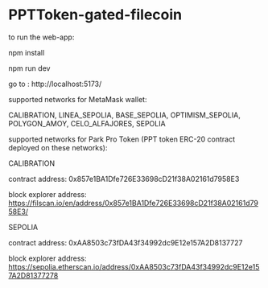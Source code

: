 # PPTToken-gated-filecoin

to run the web-app:

npm install

npm run dev 

go to : http://localhost:5173/

supported networks for MetaMask wallet:

CALIBRATION, LINEA_SEPOLIA, BASE_SEPOLIA, OPTIMISM_SEPOLIA, POLYGON_AMOY, CELO_ALFAJORES, SEPOLIA

supported networks for Park Pro Token (PPT token ERC-20 contract deployed on these networks):

CALIBRATION

contract address: 0x857e1BA1Dfe726E33698cD21f38A02161d7958E3

block explorer address: https://filscan.io/en/address/0x857e1BA1Dfe726E33698cD21f38A02161d7958E3/

SEPOLIA

contract address: 0xAA8503c73fDA43f34992dc9E12e157A2D8137727

block explorer address: https://sepolia.etherscan.io/address/0xAA8503c73fDA43f34992dc9E12e157A2D81377278

